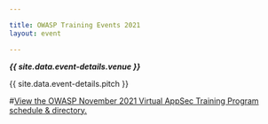 ```yaml
---

title: OWASP Training Events 2021
layout: event

---
```


<!-- rebuild 13 -->

***{{ site.data.event-details.venue }}***

{{ site.data.event-details.pitch }}

#<a id="sched-embed" href="//owaspnovember2021virtualappsect.sched.com/">View the OWASP November 2021 Virtual AppSec Training Program schedule &amp; directory.</a><script type="text/javascript" src="//owaspnovember2021virtualappsect.sched.com/js/embed.js"></script>
